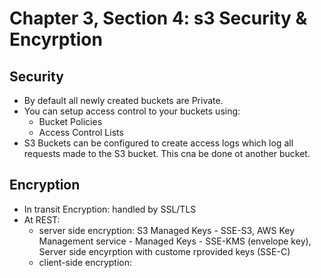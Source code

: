 # Chapter 3, Section 4: s3 Security & Encyrption

## Security

- By default all newly created buckets are Private.
- You can setup access control to your buckets using:
  - Bucket Policies
  - Access Control Lists
- S3 Buckets can be configured to create access logs which log all requests made to the S3 bucket. This cna be done ot another bucket.

## Encryption

- In transit Encryption: handled by SSL/TLS
- At REST:
    -  server side encryption: S3 Managed Keys - SSE-S3,  AWS Key Management service - Managed Keys - SSE-KMS (envelope key), Server side encyrption with custome rprovided keys (SSE-C)
    -  client-side encryption: 
